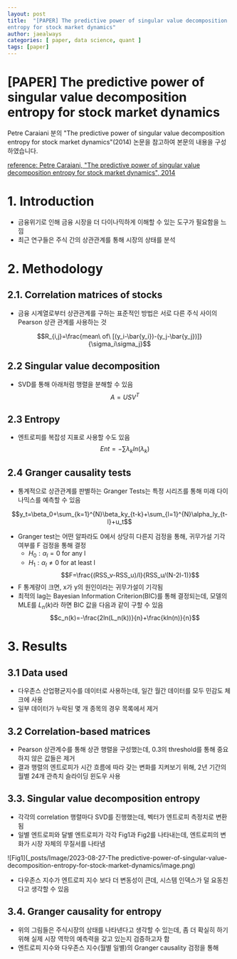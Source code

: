 ```yaml
---
layout: post
title:  "[PAPER] The predictive power of singular value decomposition
entropy for stock market dynamics"
author: jaealways
categories: [ paper, data science, quant ]
tags: [paper]
---
```



# [PAPER] The predictive power of singular value decomposition entropy for stock market dynamics

Petre Caraiani 분의 "The predictive power of singular value decomposition entropy for stock market dynamics"(2014) 논문을 참고하여 본문의 내용을 구성하였습니다.

[reference: Petre Caraiani, "The predictive power of singular value decomposition entropy for stock market dynamics", 2014](https://www.sciencedirect.com/science/article/abs/pii/S0378437113008212)


# 1. Introduction

- 금융위기로 인해 금융 시장을 더 다이나믹하게 이해할 수 있는 도구가 필요함을 느낌
- 최근 연구들은 주식 간의 상관관계를 통해 시장의 상태를 분석


# 2. Methodology

## 2.1. Correlation matrices of stocks

- 금융 시계열로부터 상관관계를 구하는 표준적인 방법은 서로 다른 주식 사이의 Pearson 상관 관계를 사용하는 것

$$R_{i,j}=\frac{mean\ of\ [(y_i-\bar{y_i})-(y_j-\bar{y_j})]}{\sigma_i\sigma_j}$$

## 2.2  Singular value decomposition

- SVD를 통해 아래처럼 행렬을 분해할 수 있음
$$A=USV^T$$

## 2.3 Entropy

- 엔트로피를 복잡성 지표로 사용할 수도 있음
$$Ent=-\sum \lambda_k ln(\lambda_k) $$

## 2.4 Granger causality tests

- 통계적으로 상관관계를 판별하는 Granger Tests는 특정 시리즈를 통해 미래 다이나믹스를 예측할 수 있음

$$y_t=\beta_0+\sum_{k=1}^{N}\beta_ky_{t-k}+\sum_{l=1}^{N}\alpha_ly_{t-l}+u_t$$

- Granger test는 어떤 알파라도 0에서 상당히 다른지 검정을 통해, 귀무가설 기각 여부를 F 검정을 통해 결정
    - $H_0: \alpha_l=0$ for any l
    - $H_1: \alpha_l\neq0$ for at least l
$$F=\frac{(RSS_v-RSS_u)/l}{RSS_u/(N-2l-1)}$$
- F 통계량이 크면, x가 y의 원인이라는 귀무가설이 기각됨
- 최적의 lag는 Bayesian Information Criterion(BIC)를 통해 결정되는데, 모델의 MLE를 $L_n(k)$라 하면 BIC 값을 다음과 같이 구할 수 있음
$$c_n(k)=-\frac{2ln(L_n(k))}{n}+\frac{kln(n)}{n}$$


# 3. Results
## 3.1 Data used

- 다우존스 산업평균지수를 데이터로 사용하는데, 일간 월간 데이터를 모두 민감도 체크에 사용
- 일부 데이터가 누락된 몇 개 종목의 경우 목록에서 제거

## 3.2 Correlation-based matrices

- Pearson 상관계수를 통해 상관 행렬을 구성했는데, 0.3의 threshold를 통해 중요하지 않은 값들은 제거
- 결과 행렬의 엔트로피가 시간 흐름에 따라 갖는 변화를 지켜보기 위해, 2년 기간의 월별 24개 관측치 슬라이딩 윈도우 사용

## 3.3. Singular value decomposition entropy

- 각각의 correlation 행렬마다 SVD를 진행했는데, 벡터가 엔트로피 측정치로 변환됨
- 일별 엔트로피와 달별 엔트로피가 각각 Fig1과 Fig2를 나타내는데, 엔트로피의 변화가 시장 자체의 무질서를 나타냄


![Fig1](_posts/Image/2023-08-27-The predictive-power-of-singular-value-decomposition-entropy-for-stock-market-dynamics/image.png)

- 다우존스 지수가 엔트로피 지수 보다 더 변동성이 큰데, 시스템 인덱스가 덜 요동친다고 생각할 수 있음

## 3.4. Granger causality for entropy

- 위의 그림들은 주식시장의 상태를 나타낸다고 생각할 수 있는데, 좀 더 확실히 하기 위해 실제 시장 역학의 예측력을 갖고 있는지 검증하고자 함
- 엔트로피 지수와 다우존스 지수(월별 일별)의 Granger causality 검정을 통해 

